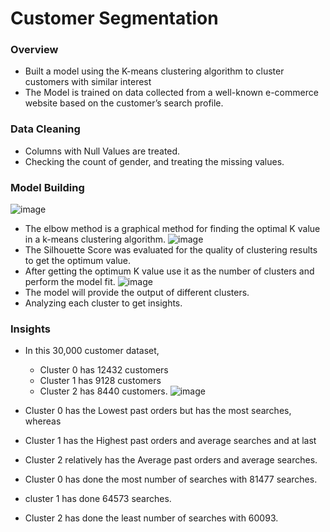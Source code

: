 # Customer Segmentation
### Overview
- Built a model using the K-means clustering algorithm to cluster customers with similar interest 
- The Model is trained on data collected from a well-known e-commerce website based on the customer’s search profile.
### Data Cleaning 
- Columns with Null Values are treated.
- Checking the count of gender, and treating the missing values.
### Model Building
![image](https://github.com/itskokila/Customer_segmentation/assets/129524618/86fa5dd8-4a21-4b9a-8b21-61c736f32487)
- The elbow method is a graphical method for finding the optimal K value in a k-means clustering algorithm.
![image](https://github.com/itskokila/Customer_segmentation/assets/129524618/6e4d7fa6-614d-49b4-bb0f-e0fafd20f95d)
- The Silhouette Score was evaluated for the quality of clustering results to get the optimum value.
- After getting the optimum K value use it as the number of clusters and perform the model fit.
![image](https://github.com/itskokila/Customer_segmentation/assets/129524618/c727d022-ff5a-40d9-bbaa-eb64fa8bd7eb)
- The model will provide the output of different clusters.
- Analyzing each cluster to get insights.

### Insights 
- In this 30,000 customer dataset,
   - Cluster 0 has 12432 customers 
   - Cluster 1 has 9128 customers 
   - Cluster 2 has 8440 customers.
  ![image](https://github.com/itskokila/Customer_segmentation/assets/129524618/ff892c46-9b50-4508-b0c9-4214f29ec668)
- Cluster 0 has the Lowest past orders but has the most searches, whereas
- Cluster 1 has the Highest past orders and average searches and at last
- Cluster 2 relatively has the Average past orders and average searches.

- Cluster 0 has done the most number of searches with 81477 searches.
- cluster 1 has done 64573 searches.
- Cluster 2 has done the least number of searches with 60093.

  





  
 
